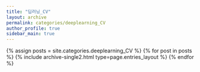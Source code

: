 ```yaml
---
title: "딥러닝_CV"
layout: archive
permalink: categories/deeplearning_CV
author_profile: true
sidebar_main: true
---
```


{% assign posts = site.categories.deeplearning_CV %}
{% for post in posts %} {% include archive-single2.html type=page.entries_layout %} {% endfor %}